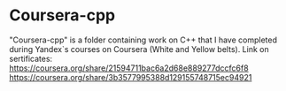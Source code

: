 # Coursera-cpp
"Coursera-cpp" is a folder containing work on C++ that I have completed during Yandex`s courses on Coursera (White and Yellow belts). 
Link on sertificates:
https://coursera.org/share/21594711bac6a2d68e889277dccfc6f8
https://coursera.org/share/3b3577995388d129155748715ec94921
